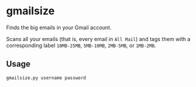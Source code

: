 gmailsize
=========

Finds the big emails in your Gmail account.

Scans all your emails (that is, every email in `All Mail`) and tags them with a
corresponding label `10MB-25MB`, `5MB-10MB`, `2MB-5MB`, or `1MB-2MB`.

Usage
-----

    gmailsize.py username password
